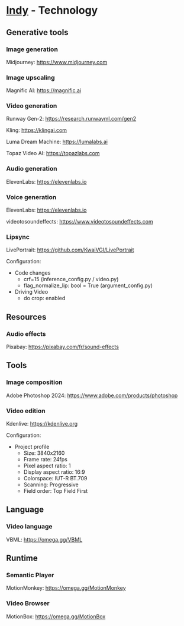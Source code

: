 # [Indy](README.md) - Technology

## Generative tools

### Image generation

Midjourney: https://www.midjourney.com

### Image upscaling

Magnific AI: https://magnific.ai

### Video generation

Runway Gen-2: https://research.runwayml.com/gen2

Kling: https://klingai.com

Luma Dream Machine: https://lumalabs.ai

Topaz Video AI: https://topazlabs.com

### Audio generation

ElevenLabs: https://elevenlabs.io

### Voice generation

ElevenLabs: https://elevenlabs.io

videotosoundeffects: https://www.videotosoundeffects.com

### Lipsync

LivePortrait: https://github.com/KwaiVGI/LivePortrait

Configuration:
- Code changes
    - crf=15 (inference_config.py / video.py)
    - flag_normalize_lip: bool = True (argument_config.py)
- Driving Video
    - do crop: enabled

## Resources

### Audio effects

Pixabay: https://pixabay.com/fr/sound-effects

## Tools

### Image composition

Adobe Photoshop 2024: https://www.adobe.com/products/photoshop

### Video edition

Kdenlive: https://kdenlive.org

Configuration:
- Project profile
    - Size: 3840x2160
    - Frame rate: 24fps
    - Pixel aspect ratio: 1
    - Display aspect ratio: 16:9
    - Colorspace: IUT-R BT.709
    - Scanning: Progressive
    - Field order: Top Field First

## Language

### Video language

VBML: https://omega.gg/VBML

## Runtime

### Semantic Player

MotionMonkey: https://omega.gg/MotionMonkey

### Video Browser

MotionBox: https://omega.gg/MotionBox
